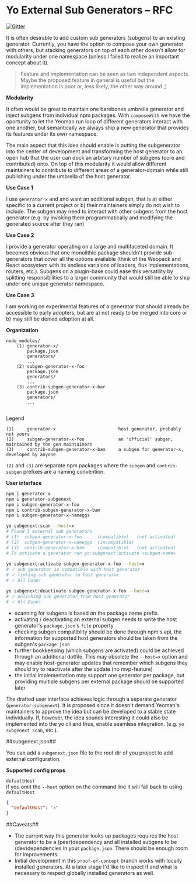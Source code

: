 # Yo External Sub Generators – RFC

[![Gitter](https://badges.gitter.im/sthzg/generator-subgenext.svg)](https://gitter.im/sthzg/generator-subgenext?utm_source=badge&utm_medium=badge&utm_campaign=pr-badge)

It is often desirable to add custom sub generators (subgens) to an existing generator. Currently, you have the option to compose your own generator with others, but stacking generators on top of each other doesn't allow for modularity under one namespace (unless I failed to realize an important concept about it).

> Feature and implementation can be seen as two independent aspects. Maybe the proposed feature in general is useful but the implementation is poor or, less likely, the other way around ;)

**Modularity**

It often would be great to maintain one barebones umbrella generator and inject subgens from individual npm packages. With `composeWith` we have the oportunity to let the Yeoman run loop of different generators interact with one another, but semantically we always ship a new generator that provides its features under its own namespace.

The main aspect that this idea should enable is putting the subgenerator into the center of development and transforming the host generator to an open hub that the user can dock an arbitary number of subgens (core and contributed) onto. On top of this modularity it would allow different maintainers to contribute to different areas of a generator-domain while still publishing under the umbrella of the host generator.

**Use Case 1**

I use `generator-x` and and want an additional subgen, that is a) either specific to a current project or b) their maintainers simply do not wish to include. The subgen may need to interact with other subgens from the host generator (e.g. by invoking them programmatically and modifying the generated source after they ran)

**Use Case 2**

I provide a generator operating on a large and multifaceted domain. It becomes obvious that one monolithic package shouldn't provide sub-generators that cover all the options available (think of the Webpack and React ecosystem with its endless variaions of loaders, flux implementations, routers, etc.). Subgens on a plugin-base could ease this versatility by splitting responsibilities to a larger community that would still be able to ship under one unique generator namespace.

**Use Case 3**

I am working on experimental features of a generator that should already be accessible to early adopters, but are a) not ready to be merged into core or b) may still be denied adoption at all.

**Organization**

```
node_modules/
    (1) generator-x/
        package.json
        generators/
        ...
    (2) subgen-generator-x-foo
        package.json
        generators/
        ...
    (3) contrib-subgen-generator-x-bar
        package.json
        generators/
        ...
    
```

Legend
```
(1)     generator-x                        host generator, probably not yours  
(2)     subgen-generator-x-foo             an 'official' subgen, maintained by the gen maintainers  
(3)     contrib-subgen-generator-x-bam     a subgen for generator-x, developed by anyone
```

`(2)` and `(3)` are separate npm packages where the `subgen` and `contrib-subgen` prefixes are a naming convention.


**User interface**

```sh
npm i generator-x
npm i generator-subgenext
npm i subgen-generator-x-foo
npm i contrib-subgen-generator-x-bam
npm i subgen-generator-x-hameggs

yo subgenext:scan --host=x
# Found 3 external sub generators
# (1)  subgen-generator-x-foo      (compatible)   (not activated)
# (2)  subgen-generator-x-hameggs  (incompatible)
# (3)  contrib-generator-x-bam     (compatible)   (not activated)
# To activate a generator run yo:subgenext activate <subgen-name>
  
yo subgenext:activate subgen-generator-x-foo --host=x
# ✓ sub generator is compatible with host generator
# ✓ linking sub generator to host generator
# ✓ All Done!

yo subgenext:deactivate subgen-generator-x-foo --host=x
# ✓ unlinking sub generator from host generator
# ✓ All Done!
```

* scanning for subgens is based on the package name prefix.
* activating / deactivating an external subgen needs to write the host generator's `package.json`'s `file` property
* checking subgen compatiblity should be done through npm's api, the information for supported host generators should be taken from the subgen's `package.json`
* further bookkeeping (which subgens are activated) could be achieved through an additional dotfile. This may obsolete the `--host=x` option and may enable host-generator updates that remember which subgens they should try to reactivate after the update (no mvp-feature)
* the initial implementation may support one generator per package, but providing multiple subgens per external package should be supported later

The drafted user interface achieves logic through a separate generator (`generator-subgenext`). It is proposed since it doesn't demand Yeoman's maintainers to approve the idea but can be developed to a stable state individually. If, however, the idea sounds interesting it could also be implemented into the yo cli and thus, enable seamless integration. (e.g. `yo subgenext scan`, etc.).

##subgenext.json##

You can add a `subgenext.json` file to the root dir of you project to add external configuration.

**Supported config props**

`defaultHost`  
  if you omit the `--host` option on the command line it will fall back to using `defaultHost`

```json
{
  "defaultHost": "x"
}
```

##Caveats##

* The current way this generator looks up packages requires the host generator to be a (peer)dependency and all installed subgens to be (dev)dependencies in your `package.json`. There should be enough room for improvements.
* Initial development in this `proof-of-concept` branch works with locally installed generators. At a later stage I'd like to inspect if and what is necessary to respect globally installed generators as well.
